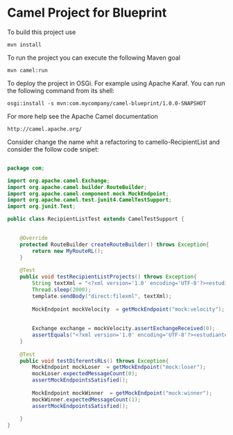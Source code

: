 Camel Project for Blueprint 
=========================================

To build this project use

    mvn install

To run the project you can execute the following Maven goal

    mvn camel:run

To deploy the project in OSGi. For example using Apache Karaf.
You can run the following command from its shell:

    osgi:install -s mvn:com.mycompany/camel-blueprint/1.0.0-SNAPSHOT

For more help see the Apache Camel documentation

    http://camel.apache.org/
    
<aside class="notice">
Consider change the name whit a refactoring to camello-RecipientList
and consider the follow code snipet:
</aside>


```java

package com;

import org.apache.camel.Exchange;
import org.apache.camel.builder.RouteBuilder;
import org.apache.camel.component.mock.MockEndpoint;
import org.apache.camel.test.junit4.CamelTestSupport;
import org.junit.Test;

public class RecipientListTest extends CamelTestSupport {

	
	@Override
	protected RouteBuilder createRouteBuilder() throws Exception{
		return new MyRouteRL();
	}
	
	@Test
	public void testRecipientListProjects() throws Exception{
		String textXml = "<?xml version='1.0' encoding='UTF-8'?><estudiante><nombres>Fredis David</nombres><apellidos>Vergara Giraldo</apellidos><curso>Desarrollo web</curso><calificacion1>3.0</calificacion1><calificacion2>2.4</calificacion2><calificacion3>3.9</calificacion3></estudiante>";
		Thread.sleep(2000);
		template.sendBody("direct:filexml", textXml);
		
		MockEndpoint mockVelocity  = getMockEndpoint("mock:velocity");
		
		
		Exchange exchange = mockVelocity.assertExchangeReceived(0);
		assertEquals("<?xml version='1.0' encoding='UTF-8'?><estudiante><nombres>Fredis David</nombres><apellidos>Vergara Giraldo</apellidos><mensaje>Desarrollo web</mensaje><curso>Aprobado</curso><comentario>XXX</comentario></estudiante>", exchange.getIn().getBody());
	}
	
	@Test
	public void testDiferentsRLs() throws Exception{
		MockEndpoint mockLoser  = getMockEndpoint("mock:loser");
		mockLoser.expectedMessageCount(0);
		assertMockEndpointsSatisfied();
		
		MockEndpoint mockWinner  = getMockEndpoint("mock:winner");
		mockWinner.expectedMessageCount(1);
		assertMockEndpointsSatisfied();
		
	}
}
```
